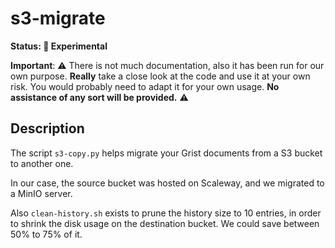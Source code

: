 # s3-migrate

**Status: 🧪 Experimental**

**Important**: ⚠️ There is not much documentation, also it has been run for our own purpose. **Really** take a close look at the code and use it at your own risk. You would probably need to adapt it for your own usage. **No assistance of any sort will be provided.** ⚠️

## Description

The script `s3-copy.py` helps migrate your Grist documents from a S3 bucket to another one.

In our case, the source bucket was hosted on Scaleway, and we migrated to a MinIO server.

Also `clean-history.sh` exists to prune the history size to 10 entries, in order to shrink the disk usage on the destination bucket. We could save between 50% to 75% of it.
